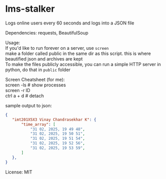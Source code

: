 # lms-stalker
Logs online users every 60 seconds and logs into a JSON file

Dependencies:
requests, BeautifulSoup

Usage:  
If you'd like to run forever on a server, use `screen`  
make a folder called public in the same dir as this script. this is where beautified json and archives are kept  
To make the files publicly accessible, you can run a simple HTTP server in python, do that in `public` folder

Screen Cheatsheet (for me):  
screen -ls # show processes  
screen -r ID  
ctrl a + d # detach  

sample output to json:
 ``` JSON
{
	"imt201X5X3 Vinay Chandrasekhar K": {
        "time_array": [
            "31 02, 2025, 19 49 48",
            "31 02, 2025, 19 50 51",
            "31 02, 2025, 19 51 54",
            "31 02, 2025, 19 52 56",
            "31 02, 2025, 19 53 59",
        ]
    },
}
 ```

 License: MIT





